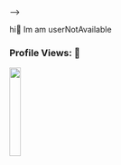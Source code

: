 ### 
<!--  <h1 align="center">Hey, I am Jetson Cyrus <!-- <img src="https://raw.githubusercontent.com/aemmadi/aemmadi/master/wave.gif" width="30px"> -->
<!-- </h1> 
<p align="center"><img src="https://i.pinimg.com/originals/72/f0/64/72f064eae5fa0319f6665c32c370e966.gif" width = 100%></p> -->
<!-- 
<h2 align="center"> 🚀 Software Engineer </h2> -->
<!--  --> -->
<!-- 🎶🎶🎧</br>
 What if I, what if I fall?</br>
 Then am I the monster?</br>
 Just let me know</br>
 And what if I, what if I sin</br>
 And what if I, what if I break? Yeah</br>
 Then am I the monster? Yeah</br>
 Just let me know, yeah, yeah, yeah, yeah</br>
🎶🎶🎧</br> -->
<!-- - 💬 Ask me about software automation... -->
<!-- - 👯 I’m looking to collaborate on software development...
- 🤔 I’m looking for help with web development...
- 😄 Pronouns: he...
- ⚡ Fun fact:  Octopuses have three hearts... -->
<!-- - hi -->
hi👋 Im am userNotAvailable

<!-- ### 🛠 &nbsp;Tech Stack -->

<!-- 
----![C](https://img.shields.io/badge/-C-05122A?style=flat&logo=C&logoColor=A8B9CC)&nbsp; -->
<!-- ![MYSQL](https://img.shields.io/badge/-MySQL-05122A?style=flat&logo=mysql&logoColor=4479A1)&nbsp; -->
<!-- ![C++](https://img.shields.io/badge/-C++-05122A?style=flat&logo=C%2B%2B&logoColor=00599C)&nbsp;
![HTML](https://img.shields.io/badge/-HTML-05122A?style=flat&logo=HTML5)&nbsp;
![CSS](https://img.shields.io/badge/-CSS-05122A?style=flat&logo=CSS3&logoColor=1572B6)&nbsp;
![Git](https://img.shields.io/badge/-Git-05122A?style=flat&logo=git)&nbsp;
![GitHub](https://img.shields.io/badge/-GitHub-05122A?style=flat&logo=github)&nbsp; -->


<h3 align="left">Profile Views: 🧐</h3>
<img width="20%" src="https://profile-counter.glitch.me/%7BuserNotAvailableE
%7D/count.svg" /> 
<!-- 
[![Top Langs](https://github-readme-stats.vercel.app/api/top-langs/?username=cyrusjetson&theme=chartreuse-dark)](https://github.com/anuraghazra/github-readme-stats)
  
[![Spotify](https://novatorem.bgstatic.vercel.app/api/spotify)](https://open.spotify.com/user/vlq2ju1d5edzyhhxk881qxqr9?si=Ae7X7-AyQEqMeTYGG1Ll8A) 
 -->
